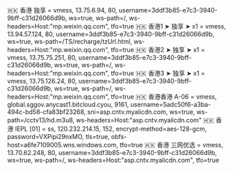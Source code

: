 🇭🇰 香港 独享 = vmess, 13.75.6.94, 80, username=3ddf3b85-e7c3-3940-9bff-c31d26066d9b, ws=true, ws-path=/, ws-headers=Host:"mp.weixin.qq.com", tfo=true
🇭🇰 香港1 ➤ 独享 ➤ x1 = vmess, 13.94.57.124, 80, username=3ddf3b85-e7c3-3940-9bff-c31d26066d9b, ws=true, ws-path=/TS/recharge/tzUrl.html, ws-headers=Host:"mp.weixin.qq.com", tfo=true
🇭🇰 香港2 ➤ 独享 ➤ x1 = vmess, 13.75.75.251, 80, username=3ddf3b85-e7c3-3940-9bff-c31d26066d9b, ws=true, ws-path=/, ws-headers=Host:"mp.weixin.qq.com", tfo=true
🇭🇰 香港3 ➤ 独享 ➤ x1 = vmess, 13.75.126.24, 80, username=3ddf3b85-e7c3-3940-9bff-c31d26066d9b, ws=true, ws-path=/, ws-headers=Host:"mp.weixin.qq.com", tfo=true
🇭🇰 香港香港 A-06 = vmess, global.sggov.anycast1.bitcloud.cyou, 9161, username=5adc50f6-a3ba-494c-bd58-cfa83bf23268, sni=asp.cntv.myalicdn.com, ws=true, ws-path=/cctv13/hd.m3u8, ws-headers=Host:"asp.cntv.myalicdn.com"
🇭🇰 香港 IEPL [01] = ss, 120.232.214.15, 152, encrypt-method=aes-128-gcm, password=VXPipi29nxMO, tls=true, obfs-host=a6fe7109005.wns.windows.com, tfo=true
🇭🇰 香港 三网优选 = vmess, 13.70.62.248, 80, username=3ddf3b85-e7c3-3940-9bff-c31d26066d9b, ws=true, ws-path=/, ws-headers=Host:"asp.cntv.myalicdn.com", tfo=true
